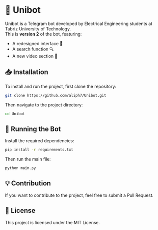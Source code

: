 # 📌 Unibot

Unibot is a Telegram bot developed by Electrical Engineering students at Tabriz University of Technology.  
This is **version 2** of the bot, featuring:
- A redesigned interface 🎨
- A search function 🔍
- A new video section 🎥

## 📥 Installation

To install and run the project, first clone the repository:

```sh
git clone https://github.com/aliph7/Unibot.git
```

Then navigate to the project directory:

```sh
cd Unibot
```

## 🚀 Running the Bot

Install the required dependencies:

```sh
pip install -r requirements.txt
```

Then run the main file:

```sh
python main.py
```

## 💡 Contribution

If you want to contribute to the project, feel free to submit a Pull Request.

## 📜 License

This project is licensed under the MIT License.
